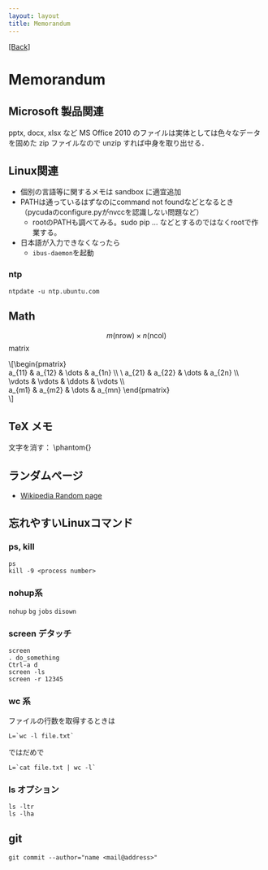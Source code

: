 ```yaml
---
layout: layout
title: Memorandum
---
```

<head>
	<script type="text/javascript"
	  src="http://cdn.mathjax.org/mathjax/latest/MathJax.js?config=TeX-AMS_HTML">
	</script>
	<meta http-equiv="X-UA-Compatible" CONTENT="IE=EmulateIE7" />
</head>

[[Back]](index.html)

# Memorandum

## Microsoft 製品関連

pptx, docx, xlsx など MS Office 2010 のファイルは実体としては色々なデータを固めた zip ファイルなので unzip すれば中身を取り出せる．

## Linux関連

+ 個別の言語等に関するメモは sandbox に適宜追加
+ PATHは通っているはずなのにcommand not foundなどとなるとき（pycudaのconfigure.pyがnvccを認識しない問題など）
	+ rootのPATHも調べてみる。sudo pip ... などとするのではなくrootで作業する。
+ 日本語が入力できなくなったら
	+ `ibus-daemon`を起動

### ntp
`ntpdate -u ntp.ubuntu.com`

## Math
$$m (\mathrm{nrow}) \times n (\mathrm{ncol})$$ matrix

\\[\begin{pmatrix} \
a\_{11} & a\_{12} & \dots & a\_{1n} \\\\ \ 
a\_{21} & a\_{22} & \dots & a\_{2n} \\\\ \
\vdots & \vdots & \ddots & \vdots \\\\ \
a\_{m1} & a\_{m2} & \dots & a\_{mn} \end{pmatrix} \
\\]

## TeX メモ
文字を消す： \phantom{}

## ランダムページ

- [Wikipedia Random page](http://ja.wikipedia.org/wiki/Special:Randompage)

## 忘れやすいLinuxコマンド

### ps, kill

    ps
    kill -9 <process number>

### nohup系

`nohup` `bg` `jobs` `disown`

### screen デタッチ

    screen 
    . do_something
    Ctrl-a d
    screen -ls
    screen -r 12345

### wc 系

ファイルの行数を取得するときは

    L=`wc -l file.txt`

ではだめで

    L=`cat file.txt | wc -l`

### ls オプション

    ls -ltr
    ls -lha

## git

    git commit --author="name <mail@address>"
